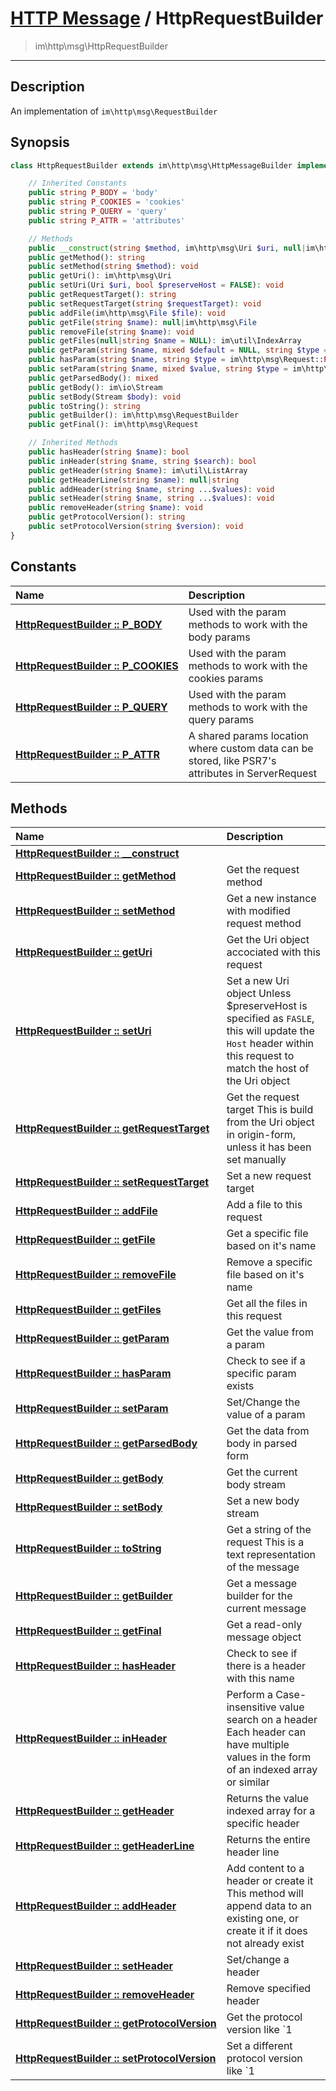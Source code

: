 # [HTTP Message](http.md) / HttpRequestBuilder
 > im\http\msg\HttpRequestBuilder
____

## Description
An implementation of `im\http\msg\RequestBuilder`

## Synopsis
```php
class HttpRequestBuilder extends im\http\msg\HttpMessageBuilder implements im\http\msg\MessageBuilder, Stringable, IteratorAggregate, Traversable, im\http\msg\Message, im\http\msg\RequestBuilder, im\http\msg\Request {

    // Inherited Constants
    public string P_BODY = 'body'
    public string P_COOKIES = 'cookies'
    public string P_QUERY = 'query'
    public string P_ATTR = 'attributes'

    // Methods
    public __construct(string $method, im\http\msg\Uri $uri, null|im\http\msg\StreamParser $parser = NULL)
    public getMethod(): string
    public setMethod(string $method): void
    public getUri(): im\http\msg\Uri
    public setUri(Uri $uri, bool $preserveHost = FALSE): void
    public getRequestTarget(): string
    public setRequestTarget(string $requestTarget): void
    public addFile(im\http\msg\File $file): void
    public getFile(string $name): null|im\http\msg\File
    public removeFile(string $name): void
    public getFiles(null|string $name = NULL): im\util\IndexArray
    public getParam(string $name, mixed $default = NULL, string $type = im\http\msg\Request::P_ATTR): mixed
    public hasParam(string $name, string $type = im\http\msg\Request::P_ATTR): bool
    public setParam(string $name, mixed $value, string $type = im\http\msg\Request::P_ATTR): void
    public getParsedBody(): mixed
    public getBody(): im\io\Stream
    public setBody(Stream $body): void
    public toString(): string
    public getBuilder(): im\http\msg\RequestBuilder
    public getFinal(): im\http\msg\Request

    // Inherited Methods
    public hasHeader(string $name): bool
    public inHeader(string $name, string $search): bool
    public getHeader(string $name): im\util\ListArray
    public getHeaderLine(string $name): null|string
    public addHeader(string $name, string ...$values): void
    public setHeader(string $name, string ...$values): void
    public removeHeader(string $name): void
    public getProtocolVersion(): string
    public setProtocolVersion(string $version): void
}
```

## Constants
| Name | Description |
| :--- | :---------- |
| [__HttpRequestBuilder&nbsp;::&nbsp;P\_BODY__](http-HttpRequestBuilder-prop_P_BODY.md) | Used with the param methods to work with the body params |
| [__HttpRequestBuilder&nbsp;::&nbsp;P\_COOKIES__](http-HttpRequestBuilder-prop_P_COOKIES.md) | Used with the param methods to work with the cookies params |
| [__HttpRequestBuilder&nbsp;::&nbsp;P\_QUERY__](http-HttpRequestBuilder-prop_P_QUERY.md) | Used with the param methods to work with the query params |
| [__HttpRequestBuilder&nbsp;::&nbsp;P\_ATTR__](http-HttpRequestBuilder-prop_P_ATTR.md) | A shared params location where custom data can be stored, like PSR7's attributes in ServerRequest |

## Methods
| Name | Description |
| :--- | :---------- |
| [__HttpRequestBuilder&nbsp;::&nbsp;\_\_construct__](http-HttpRequestBuilder-__construct.md) |  |
| [__HttpRequestBuilder&nbsp;::&nbsp;getMethod__](http-HttpRequestBuilder-getMethod.md) | Get the request method |
| [__HttpRequestBuilder&nbsp;::&nbsp;setMethod__](http-HttpRequestBuilder-setMethod.md) | Get a new instance with modified request method |
| [__HttpRequestBuilder&nbsp;::&nbsp;getUri__](http-HttpRequestBuilder-getUri.md) | Get the Uri object accociated with this request |
| [__HttpRequestBuilder&nbsp;::&nbsp;setUri__](http-HttpRequestBuilder-setUri.md) | Set a new Uri object  Unless $preserveHost is specified as `FASLE`, this will update the `Host` header within this request to match the host of the Uri object |
| [__HttpRequestBuilder&nbsp;::&nbsp;getRequestTarget__](http-HttpRequestBuilder-getRequestTarget.md) | Get the request target  This is build from the Uri object in origin-form, unless it has been set manually |
| [__HttpRequestBuilder&nbsp;::&nbsp;setRequestTarget__](http-HttpRequestBuilder-setRequestTarget.md) | Set a new request target |
| [__HttpRequestBuilder&nbsp;::&nbsp;addFile__](http-HttpRequestBuilder-addFile.md) | Add a file to this request |
| [__HttpRequestBuilder&nbsp;::&nbsp;getFile__](http-HttpRequestBuilder-getFile.md) | Get a specific file based on it's name |
| [__HttpRequestBuilder&nbsp;::&nbsp;removeFile__](http-HttpRequestBuilder-removeFile.md) | Remove a specific file based on it's name |
| [__HttpRequestBuilder&nbsp;::&nbsp;getFiles__](http-HttpRequestBuilder-getFiles.md) | Get all the files in this request |
| [__HttpRequestBuilder&nbsp;::&nbsp;getParam__](http-HttpRequestBuilder-getParam.md) | Get the value from a param |
| [__HttpRequestBuilder&nbsp;::&nbsp;hasParam__](http-HttpRequestBuilder-hasParam.md) | Check to see if a specific param exists |
| [__HttpRequestBuilder&nbsp;::&nbsp;setParam__](http-HttpRequestBuilder-setParam.md) | Set/Change the value of a param |
| [__HttpRequestBuilder&nbsp;::&nbsp;getParsedBody__](http-HttpRequestBuilder-getParsedBody.md) | Get the data from body in parsed form |
| [__HttpRequestBuilder&nbsp;::&nbsp;getBody__](http-HttpRequestBuilder-getBody.md) | Get the current body stream |
| [__HttpRequestBuilder&nbsp;::&nbsp;setBody__](http-HttpRequestBuilder-setBody.md) | Set a new body stream |
| [__HttpRequestBuilder&nbsp;::&nbsp;toString__](http-HttpRequestBuilder-toString.md) | Get a string of the request  This is a text representation of the message |
| [__HttpRequestBuilder&nbsp;::&nbsp;getBuilder__](http-HttpRequestBuilder-getBuilder.md) | Get a message builder for the current message |
| [__HttpRequestBuilder&nbsp;::&nbsp;getFinal__](http-HttpRequestBuilder-getFinal.md) | Get a read-only message object |
| [__HttpRequestBuilder&nbsp;::&nbsp;hasHeader__](http-HttpRequestBuilder-hasHeader.md) | Check to see if there is a header with this name |
| [__HttpRequestBuilder&nbsp;::&nbsp;inHeader__](http-HttpRequestBuilder-inHeader.md) | Perform a Case-insensitive value search on a header  Each header can have multiple values in the form of an indexed array or similar |
| [__HttpRequestBuilder&nbsp;::&nbsp;getHeader__](http-HttpRequestBuilder-getHeader.md) | Returns the value indexed array for a specific header |
| [__HttpRequestBuilder&nbsp;::&nbsp;getHeaderLine__](http-HttpRequestBuilder-getHeaderLine.md) | Returns the entire header line |
| [__HttpRequestBuilder&nbsp;::&nbsp;addHeader__](http-HttpRequestBuilder-addHeader.md) | Add content to a header or create it  This method will append data to an existing one, or create it if it does not already exist |
| [__HttpRequestBuilder&nbsp;::&nbsp;setHeader__](http-HttpRequestBuilder-setHeader.md) | Set/change a header |
| [__HttpRequestBuilder&nbsp;::&nbsp;removeHeader__](http-HttpRequestBuilder-removeHeader.md) | Remove specified header |
| [__HttpRequestBuilder&nbsp;::&nbsp;getProtocolVersion__](http-HttpRequestBuilder-getProtocolVersion.md) | Get the protocol version like `1 |
| [__HttpRequestBuilder&nbsp;::&nbsp;setProtocolVersion__](http-HttpRequestBuilder-setProtocolVersion.md) | Set a different protocol version like `1 |

